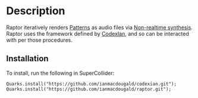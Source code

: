 # Description

Raptor iteratively renders [Patterns](https://doc.sccode.org/Tutorials/Streams-Patterns-Events1.html) as audio files via [Non-realtime synthesis](https://doc.sccode.org/Guides/Non-Realtime-Synthesis.html). Raptor uses the framework defined by [CodexIan](https://github.com/ianmacdougald/codexian), and so can be interacted with per those procedures.

## Installation

To install, run the following in SuperCollider: 

~~~~
Quarks.install("https://github.com/ianmacdougald/codexian.git");
Quarks.install("https://github.com/ianmacdougald/raptor.git");
~~~~
